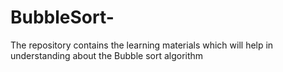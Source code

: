 # BubbleSort-
The repository contains the learning materials which will help in understanding about the Bubble sort algorithm
